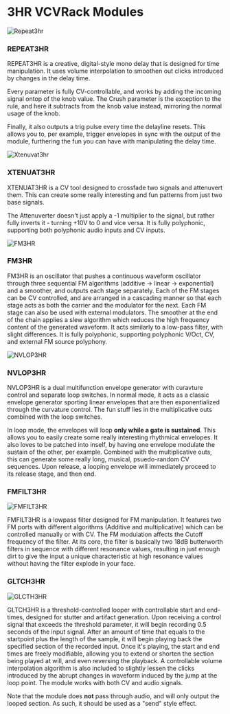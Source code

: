# 3HR VCVRack Modules


![Repeat3hr](https://github.com/Geekachuqt/3HR/blob/main/docs/Repeat3hr.png)

### REPEAT3HR

REPEAT3HR is a creative, digital-style mono delay that is designed for time manipulation. It uses volume interpolation to smoothen out clicks introduced by changes in the delay time.

Every parameter is fully CV-controllable, and works by adding the incoming signal ontop of the knob value. The Crush parameter is the exception to the rule, and here it subtracts from the knob value instead, mirroring the normal usage of the knob.

Finally, it also outputs a trig pulse every time the delayline resets. This allows you to, per example, trigger envelopes in sync with the output of the module, furthering the fun you can have with manipulating the delay time.

![Xtenuvat3hr](https://github.com/Geekachuqt/3HR/blob/main/docs/Xtenuvert3hr.png)

### XTENUAT3HR

XTENUAT3HR is a CV tool designed to crossfade two signals and attenuvert them. This can create some really interesting and fun patterns from just two base signals.

The Attenuverter doesn't just apply a -1 multiplier to the signal, but rather fully inverts it - turning +10V to 0 and vice versa. It is fully polyphonic, supporting both polyphonic audio inputs and CV inputs.

![FM3HR](https://github.com/Geekachuqt/3HR/blob/main/docs/FM3HR.png)

### FM3HR

FM3HR is an oscillator that pushes a continuous waveform oscillator through three sequential FM algorithms (additive -> linear -> exponential) and a smoother, and outputs each stage separately. Each of the FM stages can be CV controlled, and are arranged in a cascading manner so that each stage acts as both the carrier and the modulator for the next. Each FM stage can also be used with external modulators. The smoother at the end of the chain applies a slew algorithm which reduces the high frequency content of the generated waveform. It acts similarly to a low-pass filter, with slight differences. It is fully polyphonic, supporting polyphonic V/Oct, CV, and external FM source polyphony.

![NVLOP3HR](https://github.com/Geekachuqt/3HR/blob/main/docs/NVLOP3HR.png)

### NVLOP3HR

NVLOP3HR is a dual multifunction envelope generator with curavture control and separate loop switches. In normal mode, it acts as a classic envelope generator sporting linear envelopes that are then exponentialized through the curvature control. The fun stuff lies in the multiplicative outs combined with the loop switches.

In loop mode, the envelopes will loop **only while a gate is sustained**. This allows you to easily create some really interesting rhythmical envelopes. It also loves to be patched into inself, by having one envelope modulate the sustain of the other, per example. Combined with the multiplicative outs, this can generate some really long, musical, psuedo-random CV sequences. Upon release, a looping envelope will immediately proceed to its release stage, and then end.

### FMFILT3HR

![FMFILT3HR](https://github.com/Geekachuqt/3HR/blob/main/docs/FMFILT3HR.png)

FMFILT3HR is a lowpass filter designed for FM manipulation. It features two FM ports with different algorithms (Additive and multiplicative) which can be controlled manually or with CV. The FM modulation affects the Cutoff frequency of the filter. At its core, the filter is basically two 18dB butterworth filters in sequence with different resonance values, resulting in just enough dirt to give the input a unique characteristic at high resonance values without having the filter explode in your face.

### GLTCH3HR

![GLCTH3HR](https://github.com/Geekachuqt/3HR/blob/main/docs/gltch3hr.png)

GLTCH3HR is a threshold-controlled looper with controllable start and end-times, designed for stutter and artifact generation. Upon receiving a control signal that exceeds the threshold parameter, it will begin recording 0.5 seconds of the input signal. After an amount of time that equals to the startpoint plus the length of the sample, it will begin playing back the specified section of the recorded input. Once it's playing, the start and end times are freely modifiable, allowing you to extend or shorten the section being played at will, and even reversing the playback. A controllable volume interpolation algorithm is also included to slightly lessen the clicks introduced by the abrupt changes in waveform induced by the jump at the loop point. The module works with both CV and audio signals.

Note that the module does **not** pass through audio, and will only output the looped section. As such, it should be used as a "send" style effect.
